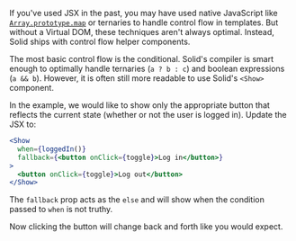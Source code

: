 If you've used JSX in the past, you may have used native JavaScript like [`Array.prototype.map`](https://developer.mozilla.org/en-US/docs/Web/JavaScript/Reference/Global_Objects/Array/map) or ternaries to handle control flow in templates. But without a Virtual DOM, these techniques aren't always optimal. Instead, Solid ships with control flow helper components.

The most basic control flow is the conditional. Solid's compiler is smart enough to optimally handle ternaries (`a ? b : c`) and boolean expressions (`a && b`). However, it is often still more readable to use Solid's `<Show>` component.

In the example, we would like to show only the appropriate button that reflects the current state (whether or not the user is logged in). Update the JSX to:
```jsx
<Show
  when={loggedIn()}
  fallback={<button onClick={toggle}>Log in</button>}
>
  <button onClick={toggle}>Log out</button>
</Show>
```
The `fallback` prop acts as the `else` and will show when the condition passed to `when` is not truthy.

Now clicking the button will change back and forth like you would expect.
